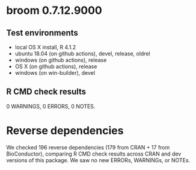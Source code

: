 # broom 0.7.12.9000

## Test environments

* local OS X install, R 4.1.2
* ubuntu 18.04 (on github actions), devel, release, oldrel
* windows (on github actions), release
* OS X (on github actions), release
* windows (on win-builder), devel

## R CMD check results

0 WARNINGS, 0 ERRORS, 0 NOTES.

# Reverse dependencies

We checked 196 reverse dependencies (179 from CRAN + 17 from BioConductor), 
comparing R CMD check results across CRAN and dev versions of this package.
We saw no new ERRORs, WARNINGs, or NOTEs.

